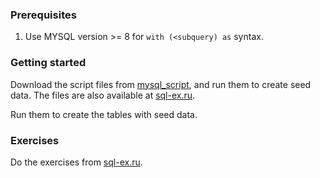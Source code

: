 ### Prerequisites

1. Use MYSQL version >= 8 for `with (<subquery) as` syntax.

### Getting started

Download the script files from [mysql_script](./mysql_script), and run them to create seed data.
The files are also available at [sql-ex.ru](https://sql-ex.ru/db_script_download.php).

Run them to create the tables with seed data.

### Exercises

Do the exercises from [sql-ex.ru](https://sql-ex.ru/exercises/index.php?act=learn&LN=4).
